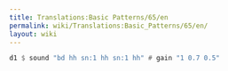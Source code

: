 ```yaml
---
title: Translations:Basic Patterns/65/en
permalink: wiki/Translations:Basic_Patterns/65/en/
layout: wiki
---
```


``` Haskell
d1 $ sound "bd hh sn:1 hh sn:1 hh" # gain "1 0.7 0.5"
```
